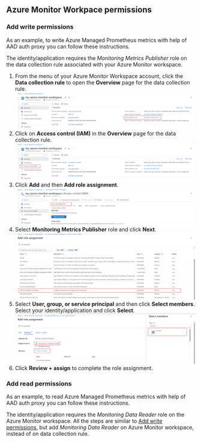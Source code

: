 ## Azure Monitor Workpace permissions


### Add write permissions
As an example, to write Azure Managed Prometheus metrics with help of AAD auth proxy you can follow these instructions.

The identity/application requires the *Monitoring Metrics Publisher* role on the data collection rule associated with your Azure Monitor workspace.
1.  From the menu of your Azure Monitor Workspace account, click the **Data collection rule** to open the **Overview** page for the data collection rule.
![Screenshot showing data collection rule used by Azure Monitor workspace.](../images/permissions/azure-monitor-account-data-collection-rule.png)
2. Click on **Access control (IAM)** in the **Overview** page for the data collection rule.
![Screenshot showing Access control (IAM) menu item on the data collection rule Overview page.](../images/permissions/azure-monitor-account-access-control.png)
3. Click **Add** and then **Add role assignment**.
![Screenshot showing adding a role assignment on Access control pages.](../images/permissions/data-collection-rule-add-role-assignment.png)
4. Select **Monitoring Metrics Publisher** role and click **Next**.
![Screenshot showing list of role assignments.](../images/permissions/add-role-assignment.png)
5. Select **User, group, or service principal** and then click **Select members**. Select your identity/application and click **Select**.
![Screenshot showing selection of application.](../images/permissions/select-application.png)
6. Click **Review + assign** to complete the role assignment.

### Add read permissions
As an example, to read Azure Managed Prometheus metrics with help of AAD auth proxy you can follow these instructions.

The identity/application requires the *Monitoring Data Reader* role on the Azure Monitor workspace. All the steps are similar to [Add write permissions](AZURE_MONITOR_PERMISSIONS.md#add-read-permissions), but add *Monitoring Data Reader* on  Azure Monitor workspace, instead of on data collection rule.